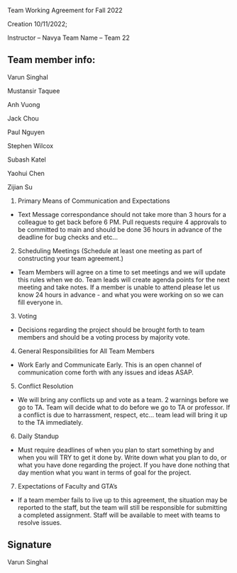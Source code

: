 Team Working Agreement for Fall 2022

Creation 10/11/2022;

Instructor – Navya 
Team Name – Team 22

## Team member info:   
Varun Singhal

Mustansir Taquee

Anh Vuong

Jack Chou

Paul Nguyen

Stephen Wilcox

Subash Katel

Yaohui Chen

Zijian Su


1. Primary Means of Communication and Expectations

- Text Message correspondance should not take more than 3 hours for a colleague to get back before 6 PM.
Pull requests require 4 approvals to be committed to main and should be done 36 hours in advance of the deadline for bug checks and etc... 

2. Scheduling Meetings (Schedule at least one meeting as part of constructing your team agreement.)

- Team Members will agree on a time to set meetings and we will update this rules when we do. Team leads will create agenda points for the next meeting and take notes. If a member is unable to attend please let us know 24 hours in advance - and what you were working on so we can fill everyone in. 

3. Voting   

- Decisions regarding the project should be brought forth to team members and should be a voting process by majority vote. 

4. General Responsibilities for All Team Members

- Work Early and Communicate Early. This is an open channel of communication come forth with any issues and ideas ASAP.

5. Conflict Resolution

- We will bring any conflicts up and vote as a team. 2 warnings before we go to TA. Team will decide what to do before we go to TA or professor. If a conflict is due to harrassment, respect, etc... team lead will bring it up to the TA immediately.

6. Daily Standup
- Must require deadlines of when you plan to start something by and when you will TRY to get it done by.
Write down what you plan to do, or what you have done regarding the project. If you have done nothing that day mention what you want in terms of goal for the project. 

7. Expectations of Faculty and GTA’s

- If a team member fails to live up to this agreement, the situation may be reported to the staff, but the team will still be responsible for submitting a completed assignment. Staff will be available to meet with teams to resolve issues.

## Signature

Varun Singhal